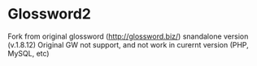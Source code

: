 # Glossword2
Fork from original glossword (http://glossword.biz/) snandalone version (v.1.8.12) Original GW not support, and not work in curernt version (PHP, MySQL, etc)
